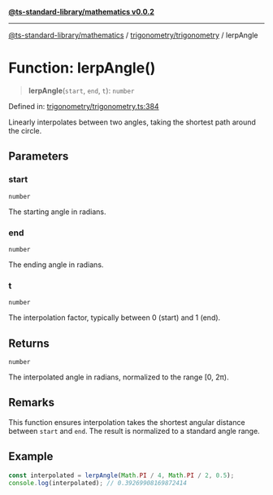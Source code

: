 [**@ts-standard-library/mathematics v0.0.2**](../../../README.md)

***

[@ts-standard-library/mathematics](../../../README.md) / [trigonometry/trigonometry](../README.md) / lerpAngle

# Function: lerpAngle()

> **lerpAngle**(`start`, `end`, `t`): `number`

Defined in: [trigonometry/trigonometry.ts:384](https://github.com/gabaudette/ts-stdlib/blob/725aff52e6f28b9942b278b955914b3ace9f325c/packages/mathematics/src/trigonometry/trigonometry.ts#L384)

Linearly interpolates between two angles, taking the shortest path around the circle.

## Parameters

### start

`number`

The starting angle in radians.

### end

`number`

The ending angle in radians.

### t

`number`

The interpolation factor, typically between 0 (start) and 1 (end).

## Returns

`number`

The interpolated angle in radians, normalized to the range [0, 2π).

## Remarks

This function ensures interpolation takes the shortest angular distance between `start` and `end`.
The result is normalized to a standard angle range.

## Example

```typescript
const interpolated = lerpAngle(Math.PI / 4, Math.PI / 2, 0.5);
console.log(interpolated); // 0.39269908169872414
```
